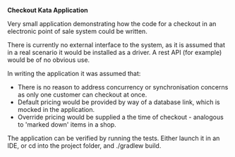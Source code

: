 **Checkout Kata Application**

Very small application demonstrating how the code for a checkout in an electronic point of sale system could be written.

There is currently no external interface to the system, as it is assumed that in a real scenario it would be installed as a driver. A rest API (for example) would be of no obvious use.

In writing the application it was assumed that:

* There is no reason to address concurrency or synchronisation concerns as only one customer can checkout at once.
* Default pricing would be provided by way of a database link, which is mocked in the application.
* Override pricing would be supplied a the time of checkout - analogous to 'marked down' items in a shop.

The application can be verified by running the tests. Either launch it in an IDE, or cd into the project folder, and ./gradlew build.